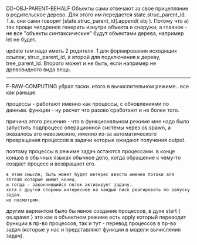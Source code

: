 DD-OBJ-PARENT-BEHALF
Объекты сами отвечают за свое прицепляние в родительское дерево. 
Для этого им передается state.struc_parent_id.
Т.е. они сами говорят [state.struc_parent_id].append( obj ). Потому что а) так проще чилдренов генерить изнутри объекта и снаружи,
а главное - не все "объекты синтаксические" будут объектами дерева, например let не будет.

update там надо иметь 2 родителя. 1 для формирования исходящих ссылок, struc_parent_id, а второй для подключения к дереву, tree_parent_id. Второго может и не быть, если например не древовидного вида вещь.

---
F-RAW-COMPUTING
убрал таски. итого в вычислительном режиме.. все как раньше.

процессы - работают именно как процессы, с обновлениями по данным.
функции - ну расчет что разово сработают и не более того.

причина этого решения - что в функциональном режиме мне надо было запустить подпроцесс операционной системы через os.spawn, а оказалось это невозможно, именно из-за автоматического превращения процессов в задачи которые ожидают получения output.

поэтому процессы в режиме задач остаются процессами. в конце концов в обычных языках обычное дело, когда обращение к чему-то создает процесс и возвращает его.

	в этом смысле, быть может будет интерес ввести именно потоки аля stream которые имеют конец.
	и тогда - закончившийся поток активирует задачу.
	хотя с другой стороны интереснее на каждый писк реагировать по запуску задач.
	но посмотрим.

другим вариантом было бы явное создание процессов, в духе start { os.spawn }
это как в объектном режиме есть apply который переводит функции в пр-во процессов,
так и тут - перевод процессов в пр-во задач (которые у нас и представляют функции в модели вычисления задач).